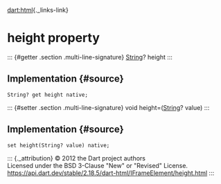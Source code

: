[dart:html](../../dart-html/dart-html-library){._links-link}

height property
===============

::: {#getter .section .multi-line-signature}
[String](../../dart-core/string-class)? height
:::

Implementation {#source}
--------------

``` {.language-dart data-language="dart"}
String? get height native;
```

::: {#setter .section .multi-line-signature}
void height=([String](../../dart-core/string-class)? value)
:::

Implementation {#source}
--------------

``` {.language-dart data-language="dart"}
set height(String? value) native;
```

::: {._attribution}
© 2012 the Dart project authors\
Licensed under the BSD 3-Clause \"New\" or \"Revised\" License.\
<https://api.dart.dev/stable/2.18.5/dart-html/IFrameElement/height.html>
:::
